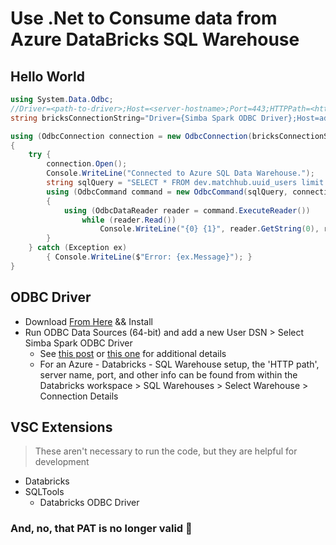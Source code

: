 # Use .Net to Consume data from Azure DataBricks SQL Warehouse 

## Hello World
```csharp
using System.Data.Odbc;
//Driver=<path-to-driver>;Host=<server-hostname>;Port=443;HTTPPath=<http-path>;ThriftTransport=2;SSL=1;AuthMech=3;UID=token;PWD=<personal-access-token>
string bricksConnectionString="Driver={Simba Spark ODBC Driver};Host=adb-436423333334855.15.azuredatabricks.net;Port=443;HTTPPath=sql/protocolv1/o/234456634855/1111-3456-jdcbhj2;ThriftTransport=2;SSL=1;AuthMech=3;UID=token;PWD=dapi......";

using (OdbcConnection connection = new OdbcConnection(bricksConnectionString))
{
    try {
        connection.Open();
        Console.WriteLine("Connected to Azure SQL Data Warehouse.");
        string sqlQuery = "SELECT * FROM dev.matchhub.uuid_users limit 10;";
        using (OdbcCommand command = new OdbcCommand(sqlQuery, connection))
        {
            using (OdbcDataReader reader = command.ExecuteReader())
                while (reader.Read())
                    Console.WriteLine("{0} {1}", reader.GetString(0), reader.GetString(1));
        }
    } catch (Exception ex)
        { Console.WriteLine($"Error: {ex.Message}"); }
}
```

## ODBC Driver
- Download [From Here](https://www.databricks.com/spark/odbc-drivers-download) && Install
- Run ODBC Data Sources (64-bit) and add a new User DSN > Select Simba Spark ODBC Driver
  - See [this post](https://stackoverflow.com/questions/75586420/connecting-to-azure-databricks-from-asp-net-using-odbc-driver) or [this one](https://stackoverflow.com/questions/77477103/ow-to-properly-connect-to-azure-databricks-warehouse-from-c-sharp-net-using-jdb) for additional details
  - For an Azure - Databricks - SQL Warehouse setup, the 'HTTP path', server name, port, and other info can be found from within the Databricks workspace > SQL Warehouses > Select Warehouse > Connection Details

## VSC Extensions
> These aren't necessary to run the code, but they are helpful for development
- Databricks
- SQLTools
  - Databricks ODBC Driver


### And, no, that PAT is no longer valid 🤠
